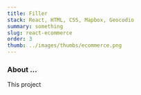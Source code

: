 ```yaml
---
title: Filler
stack: React, HTML, CSS, Mapbox, Geocodio
summary: something
slug: react-ecommerce
order: 3
thumb: ../images/thumbs/ecommerce.png
---
```


### About ...
This project 